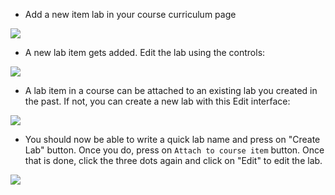 -   Add a new item lab in your course curriculum page

![](https://codedamn-website-assets.s3.us-east-1.amazonaws.com/uploads/17-11-2024/55%402x.vscibv.png)

-   A new lab item gets added. Edit the lab using the controls:

![](https://codedamn-website-assets.s3.us-east-1.amazonaws.com/uploads/17-11-2024/07%402x.nnfiay.png)

-   A lab item in a course can be attached to an existing lab you created in the past. If not, you can create a new lab with this Edit interface:

![](https://codedamn-website-assets.s3.us-east-1.amazonaws.com/uploads/17-11-2024/05%402x.pmogtp.png)

-   You should now be able to write a quick lab name and press on "Create Lab" button. Once you do, press on `Attach to course item` button. Once that is done, click the three dots again and click on "Edit" to edit the lab.

![](https://codedamn-website-assets.s3.us-east-1.amazonaws.com/uploads/17-11-2024/31%402x.phplpv.png)
